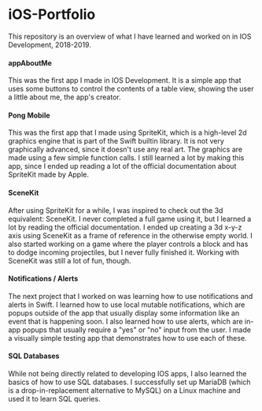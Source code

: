 # iOS-Portfolio
This repository is an overview of what I have learned and worked on in IOS Development, 2018-2019.  
#### appAboutMe
This was the first app I made in IOS Development. It is a simple app that uses some buttons to control the contents of a table view, showing the user a little about me, the app's creator.
#### Pong Mobile
This was the first app that I made using SpriteKit, which is a high-level 2d graphics engine that is part of the Swift builtin library. It is not very graphically advanced, since it doesn't use any real art. The graphics are made using a few simple function calls. I still learned a lot by making this app, since I ended up reading a lot of the official documentation about SpriteKit made by Apple.
#### SceneKit
After using SpriteKit for a while, I was inspired to check out the 3d equivalent: SceneKit. I never completed a full game using it, but I learned a lot by reading the official documentation. I ended up creating a 3d x-y-z axis using SceneKit as a frame of reference in the otherwise empty world. I also started working on a game where the player controls a block and has to dodge incoming projectiles, but I never fully finished it. Working with SceneKit was still a lot of fun, though.
#### Notifications / Alerts
The next project that I worked on was learning how to use notifications and alerts in Swift. I learned how to use local mutable notifications, which are popups outside of the app that usually display some information like an event that is happening soon. I also learned how to use alerts, which are in-app popups that usually require a "yes" or "no" input from the user. I made a visually simple testing app that demonstrates how to use each of these. 
#### SQL Databases
While not being directly related to developing IOS apps, I also learned the basics of how to use SQL databases. I successfully set up MariaDB (which is a drop-in-replacement alternative to MySQL) on a Linux machine and used it to learn SQL queries.


